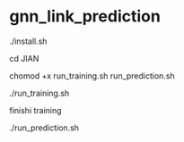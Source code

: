 # gnn_link_prediction


./install.sh

cd JIAN

chomod +x run_training.sh run_prediction.sh


./run_training.sh



finishi training

./run_prediction.sh